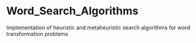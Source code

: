 # Word_Search_Algorithms
Implementation of heuristic and metaheuristic search algorithms for word transformation problems
